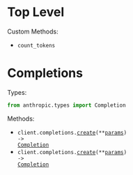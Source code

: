 # Top Level

Custom Methods:

- `count_tokens`

# Completions

Types:

```python
from anthropic.types import Completion
```

Methods:

- <code title="post /v1/complete">client.completions.<a href="./src/anthropic/resources/completions.py">create</a>(\*\*<a href="src/anthropic/types/completion_create_params.py">params</a>) -> <a href="./src/anthropic/types/completion.py">Completion</a></code>
- <code title="post /v1/complete">client.completions.<a href="./src/anthropic/resources/completions.py">create</a>(\*\*<a href="src/anthropic/types/completion_create_params.py">params</a>) -> <a href="./src/anthropic/types/completion.py">Completion</a></code>
